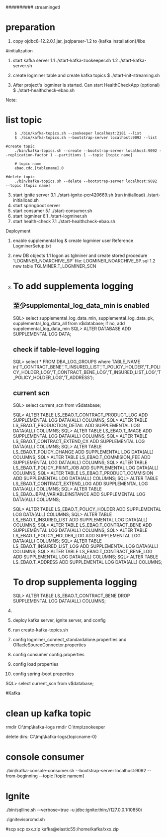 ########## streamingetl
# preparation
1. copy ojdbc8-12.2.0.1.jar, jsqlparser-1.2 to {kafka installation}/libs

#initialization
1. start kafka server
  1.1 ./start-kafka-zookeeper.sh
  1.2 ./start-kafka-server.sh

2. create logminer table and create kafka topics
$ ./start-init-streaming.sh 

3. After project's logminer is started. Can start HealthCheckApp (optional)
$ ./start-healthcheck-ebao.sh


Note:
# list topic
		$ ./bin/kafka-topics.sh --zookeeper localhost:2181 --list
		$ ./bin/kafka-topics.sh --bootstrap-server localhost:9092 --list
		
	#create topic
		./bin/kafka-topics.sh --create --bootstrap-server localhost:9092 --replication-factor 1 --partitions 1 --topic [topic name]
	
		# topic name
		ebao.cdc.[tablename].0
	
	#delete topic
		./bin/kafka-topics.sh --delete --bootstrap-server localhost:9092  --topic [topic name]
		
		
		

 
3. start ignite server
  3.1 ./start-ignite-pcr420669.sh
(run initialload)
   ./start-initialload.sh
4. start springboot server
5. start consumer
  5.1 ./start-consumer.sh
6. start logminer
  6.1 ./start-logminer.sh
7. start health-check
  7.1 ./start-healthcheck-ebao.sh   

Deployment
1. enable supplemental log & create logminer user
	Reference LogminerSetup.txt
2. new DB objects
	1.1	logon as tglminer and create stored procedure 'LOGMINER_NOARCHIVE_SP'
		file: LOGMINER_NOARCHIVE_SP.sql
	1.2 new table TGLMINER.T_LOGMINER_SCN
		
		
3. # To add supplementa logging
	## 至少supplemental_log_data_min is enabled
	SQL> select supplemental_log_data_min, supplemental_log_data_pk, supplemental_log_data_all from v$database;
	if no, add supplemental_log_data_min
	SQL> ALTER DATABASE ADD SUPPLEMENTAL LOG DATA;
	
	## check if table-level logging
	SQL>   select *
	FROM DBA_LOG_GROUPS
	where TABLE_NAME in('T_CONTRACT_BENE','T_INSURED_LIST','T_POLICY_HOLDER','T_POLICY_HOLDER_LOG','T_CONTRACT_BENE_LOG','T_INSURED_LIST_LOG','T_POLICY_HOLDER_LOG','T_ADDRESS');
	
	## current scn 
	SQL> select current_scn from v$database;
	
	SQL> ALTER TABLE LS_EBAO.T_CONTRACT_PRODUCT_LOG ADD SUPPLEMENTAL LOG DATA(ALL) COLUMNS;
	SQL> ALTER TABLE LS_EBAO.T_PRODUCTION_DETAIL ADD SUPPLEMENTAL LOG DATA(ALL) COLUMNS;
	SQL> ALTER TABLE LS_EBAO.T_IMAGE ADD SUPPLEMENTAL LOG DATA(ALL) COLUMNS;
	SQL> ALTER TABLE LS_EBAO.T_CONTRACT_EXTEND_CX ADD SUPPLEMENTAL LOG DATA(ALL) COLUMNS;
	SQL> ALTER TABLE LS_EBAO.T_POLICY_CHANGE ADD SUPPLEMENTAL LOG DATA(ALL) COLUMNS;
	SQL> ALTER TABLE LS_EBAO.T_COMMISION_FEE ADD SUPPLEMENTAL LOG DATA(ALL) COLUMNS;
	SQL> ALTER TABLE LS_EBAO.T_POLICY_PRINT_JOB ADD SUPPLEMENTAL LOG DATA(ALL) COLUMNS;
	SQL> ALTER TABLE LS_EBAO.T_PRODUCT_COMMISION ADD SUPPLEMENTAL LOG DATA(ALL) COLUMNS;
	SQL> ALTER TABLE LS_EBAO.T_CONTRACT_EXTEND_LOG ADD SUPPLEMENTAL LOG DATA(ALL) COLUMNS;
	SQL> ALTER TABLE LS_EBAO.JBPM_VARIABLEINSTANCE ADD SUPPLEMENTAL LOG DATA(ALL) COLUMNS;
	
	SQL> ALTER TABLE LS_EBAO.T_POLICY_HOLDER ADD SUPPLEMENTAL LOG DATA(ALL) COLUMNS;
	SQL> ALTER TABLE LS_EBAO.T_INSURED_LIST ADD SUPPLEMENTAL LOG DATA(ALL) COLUMNS;
	SQL> ALTER TABLE LS_EBAO.T_CONTRACT_BENE ADD SUPPLEMENTAL LOG DATA(ALL) COLUMNS;
	SQL> ALTER TABLE LS_EBAO.T_POLICY_HOLDER_LOG ADD SUPPLEMENTAL LOG DATA(ALL) COLUMNS;
	SQL> ALTER TABLE LS_EBAO.T_INSURED_LIST_LOG ADD SUPPLEMENTAL LOG DATA(ALL) COLUMNS;
	SQL> ALTER TABLE LS_EBAO.T_CONTRACT_BENE_LOG ADD SUPPLEMENTAL LOG DATA(ALL) COLUMNS;
	SQL> ALTER TABLE LS_EBAO.T_ADDRESS ADD SUPPLEMENTAL LOG DATA(ALL) COLUMNS;
	
	# To drop supplementa logging
	SQL> ALTER TABLE LS_EBAO.T_CONTRACT_BENE DROP SUPPLEMENTAL LOG DATA(ALL) COLUMNS;		

3. 
	


4. deploy kafka server, ignite server, and config
5. run create-kafka-topics.sh
6. config logminer_connect_standardalone.properties and ORacleSourceConnector.properties
7. config consumer config.properties
8. config load properties
9. config spring-boot properties




SQL> select current_scn from v$database;



#Kafka 
# clean up kafka topic
rmdir C:\tmp\kafka-logs
rmdir C:\tmp\zookeeper

delete dirs:
C:\tmp\kafka-logs\{topicname-0}

# console consumer
./bin/kafka-console-consumer.sh --bootstrap-server localhost:9092 --from-beginning --topic [topic namem]

# Ignite
./bin/sqlline.sh --verbose=true -u jdbc:ignite:thin://127.0.0.1:10850/

./ignitevisorcmd.sh


#scp
scp xxx.zip kafka@elastic55:/home/kafka/xxx.zip